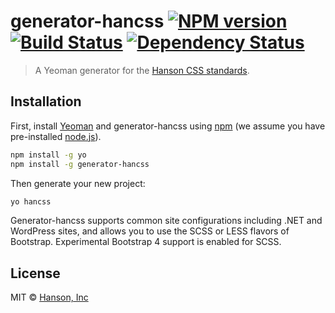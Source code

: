 # generator-hancss [![NPM version][npm-image]][npm-url] [![Build Status][travis-image]][travis-url] [![Dependency Status][daviddm-image]][daviddm-url]
> A Yeoman generator for the [Hanson CSS standards](https://github.com/hansoninc/hanson-css-standards).

## Installation

First, install [Yeoman](http://yeoman.io) and generator-hancss using [npm](https://www.npmjs.com/) (we assume you have pre-installed [node.js](https://nodejs.org/)).

```bash
npm install -g yo
npm install -g generator-hancss
```

Then generate your new project:

```bash
yo hancss
```

Generator-hancss supports common site configurations including .NET and WordPress sites, and allows you to use the SCSS or LESS flavors of Bootstrap. Experimental Bootstrap 4 support is enabled for SCSS.

## License

MIT © [Hanson, Inc](https://github.com/hansoninc)


[npm-image]: https://badge.fury.io/js/generator-hancss.svg
[npm-url]: https://npmjs.org/package/generator-hancss
[travis-image]: https://travis-ci.org/hansoninc/generator-hancss.svg?branch=master
[travis-url]: https://travis-ci.org/hansoninc/generator-hancss
[daviddm-image]: https://david-dm.org/hansoninc/generator-hancss.svg?theme=shields.io
[daviddm-url]: https://david-dm.org/hansoninc/generator-hancss
